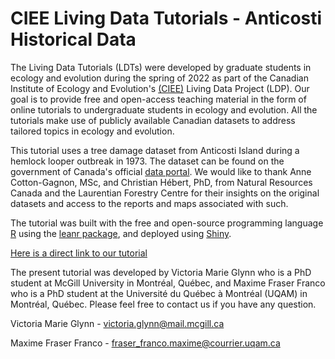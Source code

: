 # CIEE Living Data Tutorials - Anticosti Historical Data

The Living Data Tutorials (LDTs) were developed by graduate students in ecology and evolution during the spring of 2022 as part of the Canadian Institute of Ecology and Evolution's [(CIEE)](https://www.ciee-icee.ca/data.html) Living Data Project (LDP). Our goal is to provide free and open-access teaching material in the form of online tutorials to undergraduate students in ecology and evolution. All the tutorials make use of publicly available Canadian datasets to address tailored topics in ecology and evolution. 

This tutorial uses a tree damage dataset from Anticosti Island during a hemlock looper outbreak in 1973. The dataset can be found on the government of Canada's official [data portal](https://open.canada.ca/data/en/dataset/9dda09b0-649f-4002-b207-7b204eb81cbb). We would like to thank Anne Cotton-Gagnon, MSc, and Christian Hébert, PhD, from Natural Resources Canada and the Laurentian Forestry Centre for their insights on the original datasets and access to the reports and maps associated with such.

The tutorial was built with the free and open-source programming language [R](https://www.r-project.org/) using the [leanr package](https://rstudio.github.io/learnr/), and deployed using [Shiny](https://shiny.rstudio.com/).

[Here is a direct link to our tutorial](https://vmglynn-ldp.shinyapps.io/LDT_Anticosti_Tutorial/#section-welcome-to-the-living-data-tutorials)

The present tutorial was developed by Victoria Marie Glynn who is a PhD student at McGill University in Montréal, Québec, and Maxime Fraser Franco who is a PhD student at the Université du Québec à Montréal (UQAM) in Montréal, Québec. Please feel free to contact us if you have any question.

Victoria Marie Glynn - victoria.glynn@mail.mcgill.ca

Maxime Fraser Franco - fraser_franco.maxime@courrier.uqam.ca
